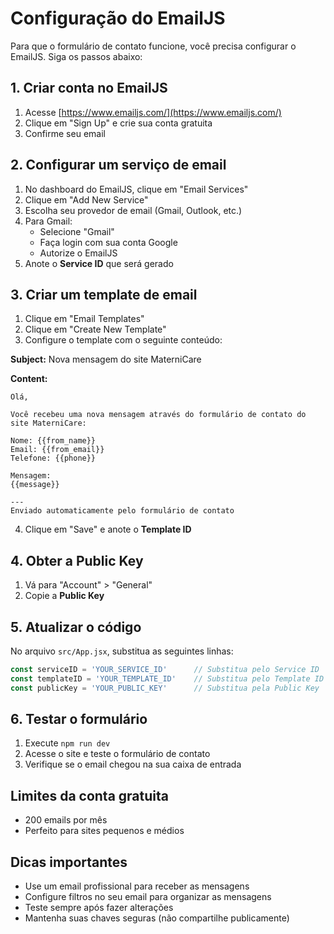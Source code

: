 # Configuração do EmailJS

Para que o formulário de contato funcione, você precisa configurar o EmailJS. Siga os passos abaixo:

## 1. Criar conta no EmailJS

1. Acesse [https://www.emailjs.com/](https://www.emailjs.com/)
2. Clique em "Sign Up" e crie sua conta gratuita
3. Confirme seu email

## 2. Configurar um serviço de email

1. No dashboard do EmailJS, clique em "Email Services"
2. Clique em "Add New Service"
3. Escolha seu provedor de email (Gmail, Outlook, etc.)
4. Para Gmail:
   - Selecione "Gmail"
   - Faça login com sua conta Google
   - Autorize o EmailJS
5. Anote o **Service ID** que será gerado

## 3. Criar um template de email

1. Clique em "Email Templates"
2. Clique em "Create New Template"
3. Configure o template com o seguinte conteúdo:

**Subject:** Nova mensagem do site MaterniCare

**Content:**
```
Olá,

Você recebeu uma nova mensagem através do formulário de contato do site MaterniCare:

Nome: {{from_name}}
Email: {{from_email}}
Telefone: {{phone}}

Mensagem:
{{message}}

---
Enviado automaticamente pelo formulário de contato
```

4. Clique em "Save" e anote o **Template ID**

## 4. Obter a Public Key

1. Vá para "Account" > "General"
2. Copie a **Public Key**

## 5. Atualizar o código

No arquivo `src/App.jsx`, substitua as seguintes linhas:

```javascript
const serviceID = 'YOUR_SERVICE_ID'      // Substitua pelo Service ID
const templateID = 'YOUR_TEMPLATE_ID'    // Substitua pelo Template ID  
const publicKey = 'YOUR_PUBLIC_KEY'      // Substitua pela Public Key
```

## 6. Testar o formulário

1. Execute `npm run dev`
2. Acesse o site e teste o formulário de contato
3. Verifique se o email chegou na sua caixa de entrada

## Limites da conta gratuita

- 200 emails por mês
- Perfeito para sites pequenos e médios

## Dicas importantes

- Use um email profissional para receber as mensagens
- Configure filtros no seu email para organizar as mensagens
- Teste sempre após fazer alterações
- Mantenha suas chaves seguras (não compartilhe publicamente)

